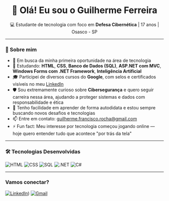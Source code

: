 <h1 align="center">👋 Olá! Eu sou o Guilherme Ferreira</h1>
<p align="center">💻 Estudante de tecnologia com foco em <strong>Defesa Cibernética</strong> | 17 anos | Osasco - SP</p>

---

### 🚀 Sobre mim

- 🔭 Em busca da minha primeira oportunidade na área de tecnologia  
- 🌱 Estudando: **HTML**, **CSS**, **Banco de Dados (SQL)**, **ASP.NET com MVC**, **Windows Forms com .NET Framework**, **Inteligência Artificial**  
- 🎓 Participei de diversos cursos do **Google**, com selos e certificados visíveis no meu [LinkedIn](https://www.linkedin.com/in/seu-usuario-aqui)  
- 🛡️ Sou extremamente curioso sobre **Cibersegurança** e quero seguir carreira nessa área, ajudando a proteger sistemas e dados com responsabilidade e ética  
- 🧠 Tenho facilidade em aprender de forma autodidata e estou sempre buscando novos desafios e tecnologias  
- 📫 Entre em contato: guilherme.francisco.rocha@gmail.com  
- ⚡ Fun fact: Meu interesse por tecnologia começou jogando online — hoje quero entender tudo que acontece "por trás da tela"

---

### 🛠️ Tecnologias Desenvolvidas

![HTML](https://img.shields.io/badge/HTML5-E34F26?style=for-the-badge&logo=html5&logoColor=white)
![CSS](https://img.shields.io/badge/CSS3-1572B6?style=for-the-badge&logo=css3&logoColor=white)
![SQL](https://img.shields.io/badge/SQL-4479A1?style=for-the-badge&logo=postgresql&logoColor=white)
![.NET](https://img.shields.io/badge/.NET-512BD4?style=for-the-badge&logo=dotnet&logoColor=white)
![C#](https://img.shields.io/badge/C%23-239120?style=for-the-badge&logo=c-sharp&logoColor=white)


---

###  Vamos conectar?

[![LinkedIn](https://img.shields.io/badge/-LinkedIn-0077B5?style=for-the-badge&logo=linkedin&logoColor=white)](https://www.linkedin.com/in/guilherme-francisco-3b873528a/))
[![Gmail](https://img.shields.io/badge/-Email-D14836?style=for-the-badge&logo=gmail&logoColor=white)](mailto:guilherme.francisco.rocha@gmail.com)

